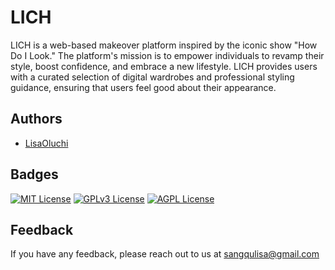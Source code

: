 
# LICH

LICH is a web-based makeover platform inspired by the iconic show "How Do I Look." The platform's mission is to empower individuals to revamp their style, boost confidence, and embrace a new lifestyle. LICH provides users with a curated selection of digital wardrobes and professional styling guidance, ensuring that users feel good about their appearance.


## Authors

- [LisaOluchi](https://www.github.com/LisaOluchi)


## Badges


[![MIT License](https://img.shields.io/badge/License-MIT-green.svg)](https://choosealicense.com/licenses/mit/)
[![GPLv3 License](https://img.shields.io/badge/License-GPL%20v3-yellow.svg)](https://opensource.org/licenses/)
[![AGPL License](https://img.shields.io/badge/license-AGPL-blue.svg)](http://www.gnu.org/licenses/agpl-3.0)


## Feedback

If you have any feedback, please reach out to us at sangqulisa@gmail.com


